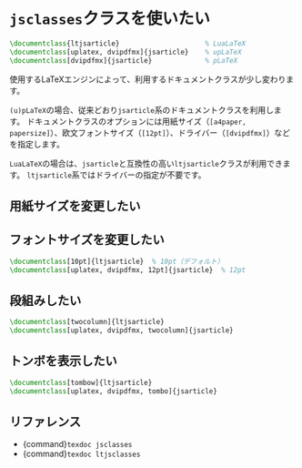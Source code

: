 # ``jsclasses``クラスを使いたい

```latex
\documentclass{ltjsarticle}                     % LuaLaTeX
\documentclass[uplatex, dvipdfmx]{jsarticle}    % upLaTeX
\documentclass[dvipdfmx]{jsarticle}             % pLaTeX
```

使用するLaTeXエンジンによって、利用するドキュメントクラスが少し変わります。

 ``(u)pLaTeX``の場合、従来どおり``jsarticle``系のドキュメントクラスを利用します。
ドキュメントクラスのオプションには用紙サイズ（``[a4paper, papersize]``）、欧文フォントサイズ（``[12pt]``）、ドライバー（``[dvipdfmx]``）などを指定します。

``LuaLaTeX``の場合は、``jsarticle``と互換性の高い``ltjsarticle``クラスが利用できます。
``ltjsarticle``系ではドライバーの指定が不要です。

## 用紙サイズを変更したい



## フォントサイズを変更したい

```latex
\documentclass[10pt]{ltjsarticle}  % 10pt（デフォルト）
\documentclass[uplatex, dvipdfmx, 12pt]{jsarticle}  % 12pt
```

## 段組みしたい

```latex
\documentclass[twocolumn]{ltjsarticle}
\documentclass[uplatex, dvipdfmx, twocolumn]{jsarticle}
```

## トンボを表示したい

```latex
\documentclass[tombow]{ltjsarticle}
\documentclass[uplatex, dvipdfmx, tombo]{jsarticle}
```

## リファレンス

- {command}`texdoc jsclasses`
- {command}`texdoc ltjsclasses`
